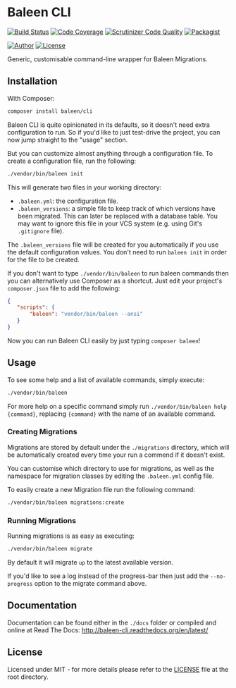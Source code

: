 # Baleen CLI
[![Build Status](https://travis-ci.org/baleen/cli.svg?branch=master)](https://travis-ci.org/baleen/cli)
[![Code Coverage](https://scrutinizer-ci.com/g/baleen/cli/badges/coverage.png?b=master)](https://scrutinizer-ci.com/g/baleen/cli/?branch=master)
[![Scrutinizer Code Quality](https://scrutinizer-ci.com/g/baleen/cli/badges/quality-score.png?b=master)](https://scrutinizer-ci.com/g/baleen/cli/?branch=master)
[![Packagist](https://img.shields.io/packagist/v/baleen/cli.svg)](https://packagist.org/packages/baleen/cli)

[![Author](http://img.shields.io/badge/author-@gabriel_somoza-blue.svg)](https://twitter.com/gabriel_somoza)
[![License](https://img.shields.io/packagist/l/baleen/cli.svg)](https://github.com/baleen/cli/blob/master/LICENSE)

Generic, customisable command-line wrapper for Baleen Migrations.

## Installation

With Composer:

```bash
composer install baleen/cli
```

Baleen CLI is quite opinionated in its defaults, so it doesn't need extra configuration to run. So if you'd like to just
 test-drive the project, you can now jump straight to the "usage" section.

But you can customize almost anything through a configuration file. To create a configuration file, run the following:

```bash
./vendor/bin/baleen init
```

This will generate two files in your working directory:  

* `.baleen.yml`: the configuration file.
* `.baleen_versions`: a simple file to keep track of which versions have been migrated. This can later be replaced
 with a database table. You may want to ignore this file in your VCS system (e.g. using Git's `.gitignore` file).  
 
The `.baleen_versions` file will be created for you automatically if you use the default configuration values. You 
don't need to run `baleen init` in order for the file to be created.
 
If you don't want to type `./vendor/bin/baleen` to run baleen commands then you can alternatively use Composer as a
shortcut. Just edit your project's `composer.json` file to add the following:
 
 ```json
 {
    "scripts": {
        "baleen": "vendor/bin/baleen --ansi"
    }
 }
 ```
 
Now you can run Baleen CLI easily by just typing `composer baleen`!

## Usage

To see some help and a list of available commands, simply execute:

```bash
./vendor/bin/baleen
```

For more help on a specific command simply run `./vendor/bin/baleen help {command}`, replacing `{command}` with the name
of an available command.

### Creating Migrations

Migrations are stored by default under the `./migrations` directory, which will be automatically created every time
your run a commend if it doesn't exist.

You can customise which directory to use for migrations, as well as the namespace for migration classes by editing the 
`.baleen.yml` config file.

To easily create a new Migration file run the following command:

```bash
./vendor/bin/baleen migrations:create
```

### Running Migrations

Running migrations is as easy as executing:

```bash
./vendor/bin/baleen migrate
```

By default it will migrate `up` to the latest available version.

If you'd like to see a log instead of the progress-bar then just add the `--no-progress` option to the migrate command above.

## Documentation

Documentation can be found either in the `./docs` folder or compiled and online at Read The Docs: http://baleen-cli.readthedocs.org/en/latest/

## License
Licensed under MIT - for more details please refer to the [LICENSE](https://github.com/baleen/cli/blob/master/LICENSE) 
file at the root directory.
